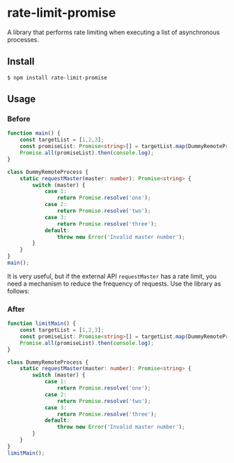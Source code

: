 rate-limit-promise
===

A library that performs rate limiting when executing a list of asynchronous processes.


Install
---

```
$ npm install rate-limit-promise
```

Usage
---


### Before

```typescript
function main() {
    const targetList = [1,2,3];
    const promiseList: Promise<string>[] = targetList.map(DummyRemoteProcess.requestMaster);
    Promise.all(promiseList).then(console.log);
}

class DummyRemoteProcess {
    static requestMaster(master: number): Promise<string> {
        switch (master) {
            case 1:
                return Promise.resolve('one');
            case 2:
                return Promise.resolve('two');
            case 3:
                return Promise.resolve('three');
            default:
                throw new Error('Invalid master number');
        }
    }
}
main();
```

It is very useful, but if the external API `requestMaster` has a rate limit, you need a mechanism to reduce the frequency of requests. Use the library as follows:


### After


```typescript
function limitMain() {
    const targetList = [1,2,3];
    const promiseList: Promise<string>[] = targetList.map(DummyRemoteProcess.requestMaster);
    Promise.all(promiseList).then(console.log);
}

class DummyRemoteProcess {
    static requestMaster(master: number): Promise<string> {
        switch (master) {
            case 1:
                return Promise.resolve('one');
            case 2:
                return Promise.resolve('two');
            case 3:
                return Promise.resolve('three');
            default:
                throw new Error('Invalid master number');
        }
    }
}
limitMain();
```

